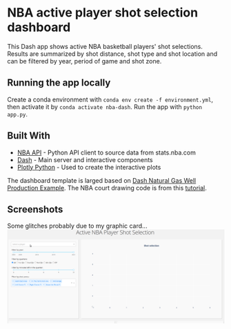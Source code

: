 # NBA active player shot selection dashboard

This Dash app shows active NBA basketball players' shot selections. Results are summarized by shot distance, shot type and shot location and can be filtered by year, period of game and shot zone.

## Running the app locally

Create a conda environment with `conda env create -f environment.yml`, then activate it by `conda activate nba-dash`. Run the app with `python app.py`.

## Built With

- [NBA API](https://github.com/swar/nba_api) - Python API client to source data from stats.nba.com
- [Dash](https://dash.plot.ly/) - Main server and interactive components
- [Plotly Python](https://plot.ly/python/) - Used to create the interactive plots

The dashboard template is larged based on [Dash Natural Gas Well Production Example](https://github.com/plotly/dash-sample-apps/tree/master/apps/dash-oil-and-ga). The NBA court drawing code is from this [tutorial](https://towardsdatascience.com/interactive-basketball-data-visualizations-with-plotly-8c6916aaa59e).

## Screenshots

Some glitches probably due to my graphic card...
![animated1](screenshots/animated1.gif)